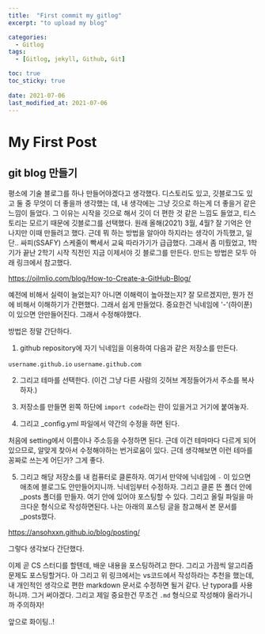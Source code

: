 ```yaml
---
title:  "First commit my gitlog"
excerpt: "to upload my blog"

categories:
  - Gitlog
tags:
  - [Gitlog, jekyll, Github, Git]

toc: true
toc_sticky: true
 
date: 2021-07-06
last_modified_at: 2021-07-06
---
```


# My First Post

## git blog 만들기

평소에 기술 블로그를 하나 만들어야겠다고 생각했다. 디스토리도 있고, 깃블로그도 있고 둘 중 무엇이 더 좋을까 생각했는 데, 내 생각에는 그냥 깃으로 하는게 더 좋을거 같은 느낌이 들었다. 그 이유는 시작을 깃으로 해서 깃이 더 편한 것 같은 느낌도 들었고, 티스토리는 모르기 때문에 깃블로그를 선택했다. 원래 올해(2021) 3월, 4월? 잘 기억은 안나지만 이때 만들려고 했다. 근데 뭐 하는 방법을 알아야 하지라는 생각이 가득했고, 일단.. 싸피(SSAFY) 스케줄이 빡세서 교육 따라가기가 급급했다. 그래서 좀 미뤘었고, 1학기가 끝난 2학기 시작 직전인 지금 이제서야 깃 블로그를 만든다. 만드는 방법은 모두 아래 링크에서 참고했다.

https://oilmlio.com/blog/How-to-Create-a-GitHub-Blog/

예전에 비해서 실력이 늘었는지? 아니면 이해력이 높아졌는지? 잘 모르겠지만, 뭔가 전에 비해서 이해하기가 간편했다. 그래서 쉽게 만들었다. 중요한건 닉네임에 '-'(하이푼)이 있으면 안만들어진다. 그래서 수정해야했다.

방법은 정말 간단하다.

1. github repository에 자기 닉네임을 이용하여 다음과 같은 저장소를 만든다.

`username.github.io`
`username.github.com`

2. 그리고 테마를 선택한다. (이건 그냥 다른 사람의 깃허브 계정들어가서 주소를 복사하자.)

3. 저장소를 만들면 왼쪽 하단에 `import code`라는 란이 있을거고 거기에 붙여놓자.

4. 그리고 _config.yml 파일에서 약간의 수정을 하면 된다.

처음에 setting에서 이름이나 주소등을 수정하면 된다. 근데 이건 테마마다 다르게 되어있으므로, 알맞게 찾아서 수정해야하는 번거로움이 있다. 근데 생각해보면 이런 테마를 꽁짜로 쓰는게 어딘가? 그게 좋다.

5. 그리고 해당 저장소를 내 컴퓨터로 클론하자. 여기서 만약에 닉네임에 `-` 이 있으면 애초에 블로그도 안만들어지니까. 닉네임부터 수정하자. 그리고 클론 뜬 폴더 안에 _posts 폴더를 만들자. 여기 안에 있어야 포스팅할 수 있다. 그리고 올릴 파일을 마크다운 형식으로 작성하면된다. 나는 아래의 포스팅 글을 참고해서 본 문서를 _posts했다.

https://ansohxxn.github.io/blog/posting/

그렇다 생각보다 간단했다.

이제 곧 CS 스터디를 할텐데, 배운 내용을 포스팅하려고 한다. 그리고 가끔씩 알고리즘 문제도 포스팅할거다. 아 그리고 위 링크에서는 vs코드에서 작성하라는 추천을 했는데, 내 개인적인 생각으로 편한 markdown 문서로 수정하면 될거 같다. 난 typora를 사용하니까. 그거 써야겠다. 그리고 제일 중요한건 무조건 `.md` 형식으로 작성해야 올라가니까 주의하자!

앞으로 화이팅..!